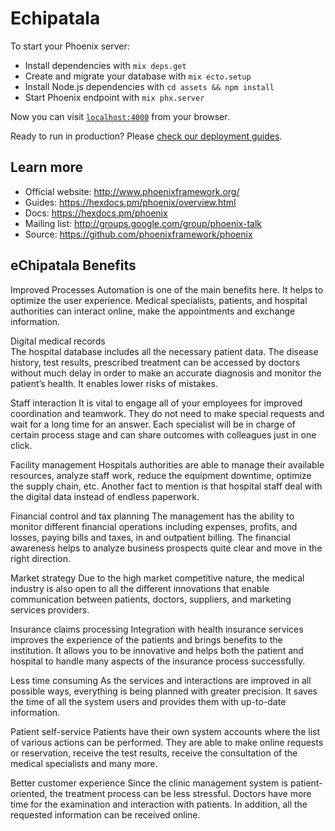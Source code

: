 # Echipatala

To start your Phoenix server:

  * Install dependencies with `mix deps.get`
  * Create and migrate your database with `mix ecto.setup`
  * Install Node.js dependencies with `cd assets && npm install`
  * Start Phoenix endpoint with `mix phx.server`

Now you can visit [`localhost:4000`](http://localhost:4000) from your browser.

Ready to run in production? Please [check our deployment guides](https://hexdocs.pm/phoenix/deployment.html).

## Learn more

  * Official website: http://www.phoenixframework.org/
  * Guides: https://hexdocs.pm/phoenix/overview.html
  * Docs: https://hexdocs.pm/phoenix
  * Mailing list: http://groups.google.com/group/phoenix-talk
  * Source: https://github.com/phoenixframework/phoenix

## eChipatala Benefits
Improved Processes
Automation is one of the main benefits here. It helps to optimize the user experience. Medical specialists, patients, and hospital authorities can interact online, make the appointments and exchange information.

Digital medical records  
The hospital database includes all the necessary patient data. The disease history, test results, prescribed treatment can be accessed by doctors without much delay in order to make an accurate diagnosis and monitor the patient’s health. It enables lower risks of mistakes.

Staff interaction
It is vital to engage all of your employees for improved coordination and teamwork. They do not need to make special requests and wait for a long time for an answer. Each specialist will be in charge of certain process stage and can share outcomes with colleagues just in one click.

Facility management
Hospitals authorities are able to manage their available resources, analyze staff work, reduce the equipment downtime, optimize the supply chain, etc. Another fact to mention is that hospital staff deal with the digital data instead of endless paperwork.

Financial control and tax planning
The management has the ability to monitor different financial operations including expenses, profits, and losses, paying bills and taxes, in and outpatient billing. The financial awareness helps to analyze business prospects quite clear and move in the right direction.

Market strategy
Due to the high market competitive nature, the medical industry is also open to all the different innovations that enable communication between patients, doctors, suppliers, and marketing services providers.

Insurance claims processing
Integration with health insurance services improves the experience of the patients and brings benefits to the institution. It allows you to be innovative and helps both the patient and hospital to handle many aspects of the insurance process successfully.

Less time consuming
As the services and interactions are improved in all possible ways, everything is being planned with greater precision. It saves the time of all the system users and provides them with up-to-date information.

Patient self-service
Patients have their own system accounts where the list of various actions can be performed. They are able to make online requests or reservation, receive the test results, receive the consultation of the medical specialists and many more.

Better customer experience
Since the clinic management system is patient-oriented, the treatment process can be less stressful. Doctors have more time for the examination and interaction with patients. In addition, all the requested information can be received online.

